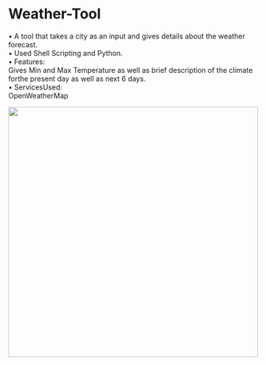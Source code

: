 # Weather-Tool

• A tool that takes a city as an input and gives details about the weather forecast. <br>
• Used Shell Scripting and Python.<br>
• Features:<br>
Gives Min and Max Temperature as well as brief description of the climate forthe present day as well as next 6 days. <br>
• ServicesUsed:<br>
OpenWeatherMap

<img src="https://cloud.githubusercontent.com/assets/16516636/21470183/c1fe0eb0-ca96-11e6-88cf-d7683bdc7f16.pn" width="500">

